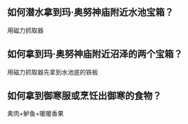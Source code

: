 
## 如何潜水拿到玛·奥努神庙附近水池宝箱？

用磁力抓取器

## 如何拿到玛·奥努神庙附近沼泽的两个宝箱？

用磁力抓取器先拿到水池底的铁板

## 如何拿到御寒服或烹饪出御寒的食物？

 禽肉+鲈鱼+暖暖香果

